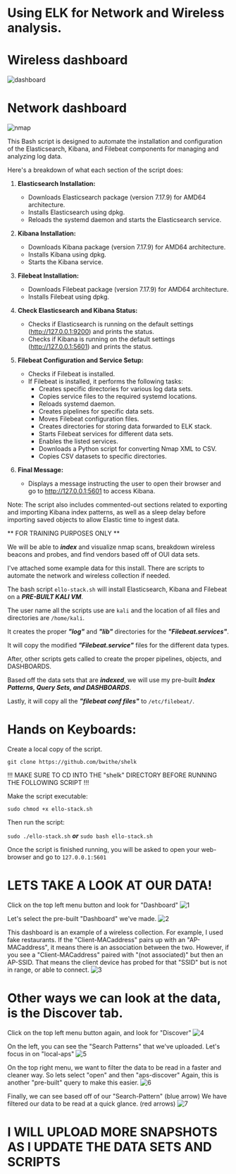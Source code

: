 # Using ELK for Network and Wireless analysis.

# Wireless dashboard #
![dashboard](https://github.com/BwithE/shELK/assets/144924113/d7805792-36ef-4e73-a5f6-c7bbc55c57f0)
# Network dashboard #
![nmap](https://github.com/BwithE/shelk/assets/144924113/dc5431c1-3f7a-40a7-ad54-3851200e3236)

This Bash script is designed to automate the installation and configuration of the Elasticsearch, Kibana, and Filebeat components for managing and analyzing log data.

Here's a breakdown of what each section of the script does:

1. **Elasticsearch Installation:**
   - Downloads Elasticsearch package (version 7.17.9) for AMD64 architecture.
   - Installs Elasticsearch using dpkg.
   - Reloads the systemd daemon and starts the Elasticsearch service.

2. **Kibana Installation:**
   - Downloads Kibana package (version 7.17.9) for AMD64 architecture.
   - Installs Kibana using dpkg.
   - Starts the Kibana service.

3. **Filebeat Installation:**
   - Downloads Filebeat package (version 7.17.9) for AMD64 architecture.
   - Installs Filebeat using dpkg.

4. **Check Elasticsearch and Kibana Status:**
   - Checks if Elasticsearch is running on the default settings (http://127.0.0.1:9200) and prints the status.
   - Checks if Kibana is running on the default settings (http://127.0.0.1:5601) and prints the status.

5. **Filebeat Configuration and Service Setup:**
   - Checks if Filebeat is installed.
   - If Filebeat is installed, it performs the following tasks:
      - Creates specific directories for various log data sets.
      - Copies service files to the required systemd locations.
      - Reloads systemd daemon.
      - Creates pipelines for specific data sets.
      - Moves Filebeat configuration files.
      - Creates directories for storing data forwarded to ELK stack.
      - Starts Filebeat services for different data sets.
      - Enables the listed services.
      - Downloads a Python script for converting Nmap XML to CSV.
      - Copies CSV datasets to specific directories.

6. **Final Message:**
   - Displays a message instructing the user to open their browser and go to http://127.0.0.1:5601 to access Kibana.

Note: The script also includes commented-out sections related to exporting and importing Kibana index patterns, as well as a sleep delay before importing saved objects to allow Elastic time to ingest data.

** FOR TRAINING PURPOSES ONLY **

We will be able to **_index_** and visualize nmap scans, breakdown wireless beacons and probes, and find vendors based off of OUI data sets.

I've attached some example data for this install. There are scripts to automate the network and wireless collection if needed.

The bash script ```ello-stack.sh``` will install Elasticsearch, Kibana and Filebeat on a **_PRE-BUILT KALI VM_**. 

The user name all the scripts use are ```kali``` and the location of all files and directories are ```/home/kali```.

It creates the proper **_"log"_** and **_"lib"_** directories for the **_"Filebeat.services"_**.

It will copy the modified **_"Filebeat.service"_** files for the different data types.

After, other scripts gets called to create the proper pipelines, objects, and DASHBOARDS.

Based off the data sets that are **_indexed_**, we will use my pre-built **_Index Patterns, Query Sets, and DASHBOARDS_**.

Lastly, it will copy all the **_"filebeat conf files"_**  to ```/etc/filebeat/```.


# Hands on Keyboards: 
Create a local copy of the script.

```git clone https://github.com/bwithe/shelk```

!!! MAKE SURE TO CD INTO THE "shelk" DIRECTORY BEFORE RUNNING THE FOLLOWING SCRIPT !!!

Make the script executable:

```sudo chmod +x ello-stack.sh```

Then run the script:

```sudo ./ello-stack.sh``` **_or_** ```sudo bash ello-stack.sh```

Once the script is finished running, you will be asked to open your web-browser and go to ```127.0.0.1:5601```

# LETS TAKE A LOOK AT OUR DATA!

Click on the top left menu button and look for "Dashboard"
![1](https://github.com/BwithE/shelk/assets/144924113/7e28001e-a873-44de-99e8-18eeda41a625)

Let's select the pre-built "Dashboard" we've made.
![2](https://github.com/BwithE/shelk/assets/144924113/9a1badd3-6484-4d51-9d9a-63bcfaf1061d)

This dashboard is an example of a wireless collection. 
For example, I used fake restaurants. 
If the "Client-MACaddress" pairs up with an "AP-MACaddress", it means there is an association between the two.
However, if you see a "Client-MACaddress" paired with "(not associated)" but then an AP-SSID. That means the client device has probed for that "SSID" but is not in range, or able to connect.
![3](https://github.com/BwithE/shelk/assets/144924113/953eb3de-2a53-42f9-a589-2b3070343961)

# Other ways we can look at the data, is the Discover tab.
Click on the top left menu button again, and look for "Discover"
![4](https://github.com/BwithE/shelk/assets/144924113/e5bfe669-8e0a-4038-a002-05543b87ae47)

On the left, you can see the "Search Patterns" that we've uploaded. Let's focus in on "local-aps"
![5](https://github.com/BwithE/shelk/assets/144924113/9c2f0194-c40d-41c9-9fbb-019ed2954089)

On the top right menu, we want to filter the data to be read in a faster and cleaner way.
So lets select "open" and then "aps-discover"
Again, this is another "pre-built" query to make this easier.
![6](https://github.com/BwithE/shelk/assets/144924113/c2ce28e4-7d6f-4ff0-ab42-287b9a2ba3c8)

Finally, we can see based off of our "Search-Pattern" (blue arrow)
We have filtered our data to be read at a quick glance. (red arrows)
![7](https://github.com/BwithE/shelk/assets/144924113/8742f8d7-b257-4630-9394-9ffa740fe114)

# I WILL UPLOAD MORE SNAPSHOTS AS I UPDATE THE DATA SETS AND SCRIPTS #
